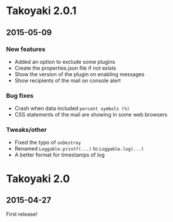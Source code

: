 # Takoyaki 2.0.1
## 2015-05-09

### New features
- Added an option to exclude some plugins
- Create the properties.json file if not exists
- Show the version of the plugin on enabling messages
- Show recipients of the mail on console alert

### Bug fixes
- Crash when data included `percent symbols (%)`
- CSS statements of the mail are showing in some web browsers

### Tweaks/other
- Fixed the typo of `onDestroy`
- Renamed `Loggable.printf(...)` to `Loggable.log(...)`
- A better format for timestamps of log



# Takoyaki 2.0
## 2015-04-27

First release!